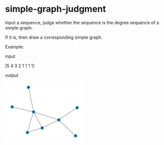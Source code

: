 # simple-graph-judgment
Input a sequence, judge whether the sequence is the degree sequence of a simple graph.

If it is, then draw a corresponding simple graph.

Example:

input

[5 4 3 2 1 1 1 1]

output

<img src="https://github.com/SunHaixin0324/simple-graph-judgment/blob/main/result1.png" style="zoom:50%;" /> 


